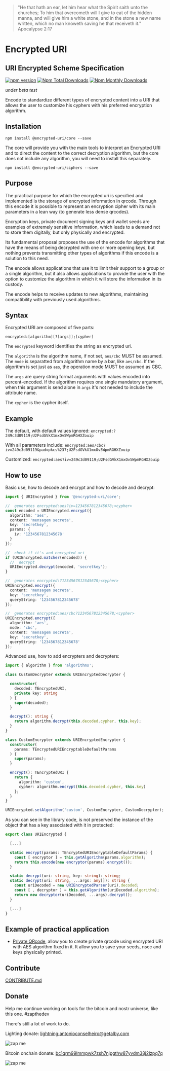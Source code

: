 > "He that hath an ear, let him hear what the Spirit saith unto the churches; To him that overcometh will I give to eat of the hidden manna, and will give him a white stone, and in the stone a new name written, which no man knoweth saving he that receiveth it."
> Apocalypse 2:17

# Encrypted URI
## URI Encrypted Scheme Specification

[![npm version](https://badge.fury.io/js/@encrypted-uri%2Fcore.svg)](https://github.com/antonioconselheiro/encrypted-uri)
[![Npm Total Downloads](https://img.shields.io/npm/dt/@encrypted-uri/core.svg)](https://github.com/antonioconselheiro/encrypted-uri)
[![Npm Monthly Downloads](https://img.shields.io/npm/dm/@encrypted-uri/core.svg)](https://github.com/antonioconselheiro/encrypted-uri)

*under beta test*

Encode to standardize different types of encrypted content into a URI that allows the user to customize his cyphers with his preferred encryption algorithm.

## Installation

```npm install @encrypted-uri/core --save```

The core will provide you with the main tools to interpret an Encrypted URI and to direct the content to the correct decryption algorithm, but the core does not include any algorithm, you will need to install this separately.

```npm install @encrypted-uri/ciphers --save```

## Purpose

The practical purpose for which the encrypted uri is specified and implemented is the storage of encrypted information in qrcode. Through this encode it is possible to represent an encryption cipher with its main parameters in a lean way (to generate less dense qrcodes).

Encryption keys, private document signing keys and wallet seeds are examples of extremely sensitive information, which leads to a demand not to store them digitally, but only physically and encrypted.

Its fundamental proposal proposes the use of the encode for algorithms that have the means of being decrypted with one or more opening keys, but nothing prevents transmitting other types of algorithms if this encode is a solution to this need.

The encode allows applications that use it to limit their support to a group or a single algorithm, but it also allows applications to provide the user with the option to customize the algorithm in which it will store the information in its custody.

The encode helps to receive updates to new algorithms, maintaining compatibility with previously used algorithms.

## Syntax
Encrypted URI are composed of five parts:

```encrypted:[algorithm][?[args]];[cypher]```

The ```encrypted``` keyword identifies the string as encrypted uri.

The ```algorithm``` is the algorithm name, if not set, ```aes/cbc``` MUST be  assumed. The ```mode``` is separatted from algorithm name by a bar, like ```aes/cbc```. If the algorithm is set just as ```aes```, the operation mode MUST be  assumed as CBC.

The ```args``` are query string format arguments with values encoded into percent-encoded. If the algorithm requires one single mandatory argument, when this argument is send alone in ```args``` it's not needed to include the attribute name.

The ```cypher``` is the cypher itself.

## Example
The default, with default values ignored:
```encrypted:?249c3d09119;U2FsdGVkX1mxOv5WpmRGHXZouip```

With all parameters include:
```encrypted:aes/cbc?iv=249c3d09119&pad=pkcs%237;U2FsdGVkX1mxOv5WpmRGHXZouip```

Customized:
```encrypted:aes?iv=249c3d09119;U2FsdGVkX1mxOv5WpmRGHXZouip```

## How to use
Basic use, how to decode and encrypt and how to decode and decrypt: 

```typescript
import { URIEncrypted } from '@encrypted-uri/core';

//  generates encrypted:aes?iv=1234567812345678;<cypher>
const encoded = URIEncrypted.encrypt({
  algorithm: 'aes',
  content: 'mensagem secreta',
  key: 'secretkey',
  params: {
    iv: '1234567812345678'
  }
});

//  check if it's and encrypted uri
if (URIEncrypted.matcher(encoded)) {
  //  decrypt
  URIEncrypted.decrypt(encoded, 'secretkey');
}

//  generates encrypted:?1234567812345678;<cypher>
URIEncrypted.encrypt({
  content: 'mensagem secreta',
  key: 'secretkey',
  queryString: '1234567812345678'
});

//  generates encrypted:aes/cbc?1234567812345678;<cypher>
URIEncrypted.encrypt({
  algorithm: 'aes',
  mode: 'cbc',
  content: 'mensagem secreta',
  key: 'secretkey',
  queryString: '1234567812345678'
});
```

Advanced use, how to add encrypters and decrypters: 
```typescript
import { algorithm } from 'algorithms';

class CustomDecrypter extends URIEncryptedDecrypter {

  constructor(
    decoded: TEncryptedURI,
    private key: string
  ) {
    super(decoded);
  }

  decrypt(): string {
    return algorithm.decrypt(this.decoded.cypher, this.key);
  }
}

class CustomEncrypter extends URIEncryptedEncrypter {
  constructor(
    params: TEncryptedURIEncryptableDefaultParams
  ) {
    super(params);
  }

  encrypt(): TEncryptedURI {
    return {
      algorithm: 'custom',
      cypher: algorithm.encrypt(this.decoded.cypher, this.key)
    };
  }
}

URIEncrypted.setAlgorithm('custom', CustomEncrypter, CustomDecrypter);
```

As you can see in the library code, is not preserved the instance of the object that has a key associated with it in protected:

```typescript
export class URIEncrypted {

  [...]

  static encrypt(params: TEncryptedURIEncryptableDefaultParams) {
    const [ encryptor ] = this.getAlgorithm(params.algorithm);
    return this.encode(new encryptor(params).encrypt());
  }

  static decrypt(uri: string, key: string): string;
  static decrypt(uri: string, ...args: any[]): string {
    const uriDecoded = new URIEncryptedParser(uri).decoded;
    const [ , decryptor ] = this.getAlgorithm(uriDecoded.algorithm);
    return new decryptor(uriDecoded, ...args).decrypt();
  }

  [...]
}
```

## Example of practical application
 - [Private QRcode](https://antonioconselheiro.github.io/private-qrcode/#/home), allow you to create private qrcode using encrypted URI with AES algorithm fixed in it. It allow you to save your seeds, nsec and keys physically printed.

## Contribute
[CONTRIBUTE.md](./CONTRIBUTE.md)

## Donate
Help me continue working on tools for the bitcoin and nostr universe, like this one. #zapthedev

There's still a lot of work to do.

Lighting donate: <a href="lightning:antonioconselheiro@getalby.com">lightning:antonioconselheiro@getalby.com</a>

![zap me](https://raw.githubusercontent.com/antonioconselheiro/antonioconselheiro/main/img/qrcode-wallet-lighting.png)

Bitcoin onchain donate: <a href="bitcoin:bc1qrm99lmmpwk7zsh7njpgthw87yvdm38j2lzpq7q">bc1qrm99lmmpwk7zsh7njpgthw87yvdm38j2lzpq7q</a>

![zap me](https://raw.githubusercontent.com/antonioconselheiro/antonioconselheiro/main/img/qrcode-wallet-bitcoin.png)
